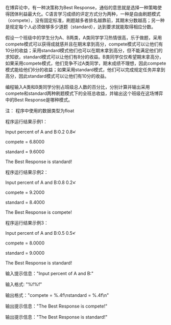 在博弈论中，有一种决策称为Best Response，通俗的意思就是选择一种策略使得团体利益最大化。C语言学习成绩的评定方式分为两种，一种是自由刷题模式（compete），没有固定标准，刷题越多者排名越靠前，其期末分数越高；另一种是规定每个人必须做够多少道题（standard），达到要求就能取得相应分数。



假设一个班级中的学生分为A、B两类，A类同学学习热情很高，乐于做题，采用compete模式可以获得成就感并且在期末拿到高分，compete模式可以让他们有10分的收益；采用standard模式他们也可以在期末拿到高分，但不能满足他们的求知欲，standard模式可以让他们有8分的收益。B类同学仅仅希望期末拿高分，如果采用compete模式，他们竞争不过A类同学，期末成绩不理想，因此compete模式能给他们6分的收益；如果采用standard模式，他们可以完成规定任务并拿到高分，因此standard模式可以让他们有10分的收益。



编程输入A类和B类同学分别占班级总人数的百分比，分别计算并输出采用compete和standard两种刷题模式下的全班总收益，并输出这个班级在这场博弈中的Best Response是哪种模式。

注： 程序中使用的数据类型为float

程序运行结果示例1：

Input percent of A and B:0.2 0.8↙

compete = 6.8000

standard = 9.6000

The Best Response is standard!

程序运行结果示例2：

Input percent of A and B:0.8 0.2↙

compete = 9.2000

standard = 8.4000

The Best Response is compete!

程序运行结果示例3：

Input percent of A and B:0.5 0.5↙

compete = 8.0000

standard = 9.0000

The Best Response is standard!

输入提示信息："Input percent of A and B:"

输入格式: "%f%f"

输出格式："compete = %.4f\nstandard = %.4f\n"

输出提示信息："The Best Response is compete!"

输出提示信息："The Best Response is standard!"